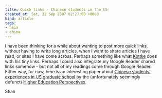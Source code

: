 ```yaml
---
title: Quick links - Chinese students in the US
created_at: Sat, 22 Sep 2007 02:27:00 +0000
kind: article
tags:
- asia
- china
---
```


I have been thinking for a while about wanting to post more quick links,
without having to write long articles, when I want to share articles I
have read, or sites I have come across. Perhaps something like what
[Kottke](http://www.kottke.org) does with his tiny links. Perhaps I
could also integrate my Google Reader shared links somehow - but not all
of my readings come through Google Reader. Either way, for now, here is
an interesting paper about [Chinese students’ experiences in US graduate
school](http://jps.library.utoronto.ca/index.php/hep/article/viewFile/658/716)
by the (unfortunately seemingly defunct) [Higher Education
Perspectives](http://jps.library.utoronto.ca/index.php/hep/).

Stian

